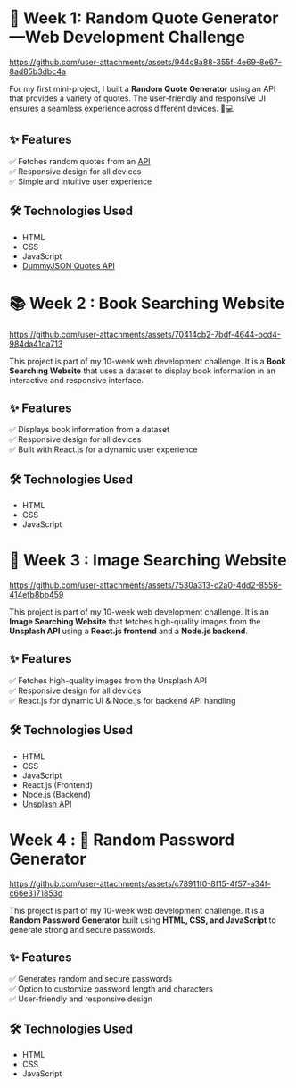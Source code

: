 # 🌟 Week 1: Random Quote Generator—Web Development Challenge 

https://github.com/user-attachments/assets/944c8a88-355f-4e69-8e67-8ad85b3dbc4a

For my first mini-project, I built a **Random Quote Generator** using an API that provides a variety of quotes. The user-friendly and responsive UI ensures a seamless experience across different devices. 📱💻  

## ✨ Features  
✅ Fetches random quotes from an [API](https://dummyjson.com/quotes)  
✅ Responsive design for all devices  
✅ Simple and intuitive user experience  

## 🛠️ Technologies Used  
- HTML  
- CSS  
- JavaScript  
- [DummyJSON Quotes API](https://dummyjson.com/quotes)  

 # 📚 Week 2 : Book Searching Website  

https://github.com/user-attachments/assets/70414cb2-7bdf-4644-bcd4-984da41ca713

This project is part of my 10-week web development challenge. It is a **Book Searching Website** that uses a dataset to display book information in an interactive and responsive interface.  

## ✨ Features  
✅ Displays book information from a dataset  
✅ Responsive design for all devices  
✅ Built with React.js for a dynamic user experience  

## 🛠️ Technologies Used  
- HTML  
- CSS  
- JavaScript

# 📸 Week 3 : Image Searching Website  

https://github.com/user-attachments/assets/7530a313-c2a0-4dd2-8556-414efb8bb459

This project is part of my 10-week web development challenge. It is an **Image Searching Website** that fetches high-quality images from the **Unsplash API** using a **React.js frontend** and a **Node.js backend**.  

## ✨ Features  
✅ Fetches high-quality images from the Unsplash API  
✅ Responsive design for all devices  
✅ React.js for dynamic UI & Node.js for backend API handling  

## 🛠️ Technologies Used  
- HTML  
- CSS  
- JavaScript  
- React.js (Frontend)  
- Node.js (Backend)  
- [Unsplash API](https://unsplash.com/developers)  

# Week 4 : 🔐 Random Password Generator  

https://github.com/user-attachments/assets/c78911f0-8f15-4f57-a34f-c66e3171853d

This project is part of my 10-week web development challenge. It is a **Random Password Generator** built using **HTML, CSS, and JavaScript** to generate strong and secure passwords.  

## ✨ Features  
✅ Generates random and secure passwords  
✅ Option to customize password length and characters  
✅ User-friendly and responsive design 

## 🛠️ Technologies Used  
- HTML  
- CSS  
- JavaScript  
